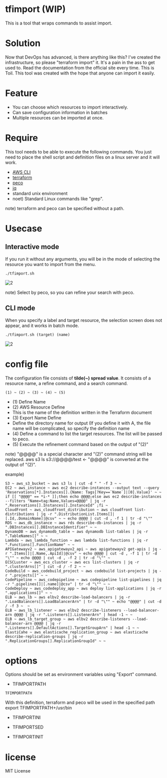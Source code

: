 # tfimport (WIP)
This is a tool that wraps commands to assist import.

# Solution

Now that DevOps has advanced, is there anything like this?
I've created the infrastructure, so please "terraform import" it.
It's a pain in the ass to get used to. Read the documentation from the official site every time.
This is Toil.
This tool was created with the hope that anyone can import it easily.

# Feature
- You can choose which resources to import interactively.
- Can save configuration information in batches
- Multiple resources can be imported at once.

# Require

This tool needs to be able to execute the following commands.
You just need to place the shell script and definition files on a linux server and it will work.

- [AWS CLI](https://aws.amazon.com/jp/cli/)
- [terraform](https://www.terraform.io/downloads)
- [peco](https://github.com/peco/peco)
- [jq](https://stedolan.github.io/jq/)
- standard unix environment
 - noet) Standard Linux commands like "grep".

note) terraform and peco can be specified without a path.

# Usecase
## Interactive mode

If you run it without any arguments, you will be in the mode of selecting the resource you want to import from the menu.

```
./tfimport.sh
```

![2](https://user-images.githubusercontent.com/22161385/152686788-26159ede-bd37-48a8-824c-474ecb9b26e7.gif)

note) Select by peco, so you can refine your search with peco.

## CLI mode

When you specify a label and target resource, the selection screen does not appear, and it works in batch mode.

```
./tfimport.sh (target) (name)
```

![2](https://user-images.githubusercontent.com/22161385/152686803-6b03e690-fd99-47a2-99d7-4f2f8f62140a.gif)

# config file

The configuration file consists of **tilde(~) spread value**. It consists of a resource name, a refine command, and a search command.<br>

```
(1) ~ (2) ~ (3) ~ (4) ~ (5)
```

- (1) Define Name
- (2) AWS Resource Define
 - This is the name of the definition written in the Terraform document
- (3) Export Name Define
 - Define the directory name for output (If you define it with A, the file name will be complicated, so specify the definition name
- (4) Define a command to list the target resources. The list will be passed to peco.
- (5) Execute the refinement command based on the output of "(2)"

note) "@@@@" is a special character and "(2)" command string will be replaced.
  aws s3 ls s3://@@@@/test <- "@@@@" is converted at the output of "(2)".

example)

```
S3 ~ aws_s3_bucket ~ aws s3 ls | cut -d " " -f 3 ~ ~ 
EC2 ~ aws_instance ~ aws ec2 describe-instances --output text --query 'Reservations[*].Instances[].{Name: Tags[?Key==`Name`]|[0].Value}' ~ ~ if [[ "@@@@" == *i-* ]];then echo @@@@;else aws ec2 describe-instances --filters "Name=tag:Name,Values=@@@@" | jq -r ".Reservations[].Instances[].InstanceId" ;fi ~
CloudFront ~ aws_cloudfront_distribution ~ aws cloudfront list-distributions | jq -r ".DistributionList.Items[]|[.Id,.DomainName]|@csv" ~ ~ echo @@@@ | cut -d , -f 1 | tr -d "\""
RDS ~ aws_db_instance ~ aws rds describe-db-instances | jq -r ".DBInstances[].DBInstanceIdentifier" ~ ~
DynamoDB ~ aws_dynamodb_table ~ aws dynamodb list-tables | jq -r ".TableNames[]" ~ ~
Lambda ~ aws_lambda_function ~ aws lambda list-functions | jq -r ".Functions[].FunctionName" ~ ~
APIGatewayv2 ~ aws_apigatewayv2_api ~ aws apigatewayv2 get-apis | jq -r ".Items[]|[.Name,.ApiId]|@csv" ~ echo @@@@ | cut -d , -f 1 | tr -d "\"" ~ echo @@@@ | cut -d , -f 2 | tr -d "\"" ~
ECSCLuster ~ aws_ecs_cluster ~ aws ecs list-clusters | jq -r ".clusterArns[]" | cut -d / -f 2 ~ ~
CodeBuild ~ aws_codebuild_project ~ aws codebuild list-projects | jq -r ".projects[]" ~ ~
CodePipeline ~ aws_codepipeline ~ aws codepipeline list-pipelines | jq -r ".pipelines[]|[.name]|@csv" | tr -d "\"" ~ ~
CodeDeploy ~ aws_codedeploy_app ~ aws deploy list-applications | jq -r ".applications[]" ~ ~
ELB ~ aws_lb ~ aws elbv2 describe-load-balancers | jq -r ".LoadBalancers[].LoadBalancerArn" | tr -d "\"" ~ echo "@@@@" | cut -d / -f 3 ~  ~
ELB ~ aws_lb_listener ~ aws elbv2 describe-listeners --load-balancer-arn @@@@ | jq -r ".Listeners[].ListenerArn" | head -1 ~ ~
ELB ~ aws_lb_target_group ~ aws elbv2 describe-listeners --load-balancer-arn @@@@ | jq -r ".Listeners[].DefaultActions[].TargetGroupArn" | head -1 ~ ~
ElastiCahe ~ aws_elasticache_replication_group ~ aws elasticache describe-replication-groups | jq -r ".ReplicationGroups[].ReplicationGroupId" ~ ~
```

# options

Options should be set as environment variables using "Export" command.

- TFIMPORTPATH

```
TFIMPORTPATH
```

With this definition, terraform and peco will be used in the specified path
export TFIMPORTPATH+/usr/bin

- TFIMPORTINI

- TFIMPORTSED
- TFIMPORTINIT

# license
MIT License
